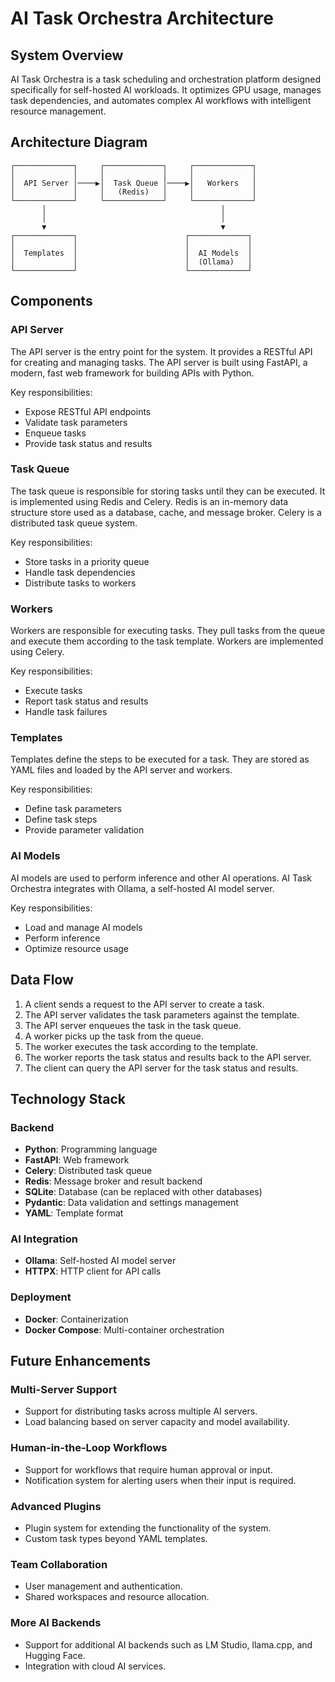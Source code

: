 # AI Task Orchestra Architecture

## System Overview

AI Task Orchestra is a task scheduling and orchestration platform designed specifically for self-hosted AI workloads. It optimizes GPU usage, manages task dependencies, and automates complex AI workflows with intelligent resource management.

## Architecture Diagram

```
┌─────────────┐     ┌─────────────┐     ┌─────────────┐
│             │     │             │     │             │
│  API Server │────▶│  Task Queue │────▶│   Workers   │
│             │     │   (Redis)   │     │             │
└─────────────┘     └─────────────┘     └─────────────┘
       │                                       │
       │                                       │
       ▼                                       ▼
┌─────────────┐                        ┌─────────────┐
│             │                        │             │
│  Templates  │                        │  AI Models  │
│             │                        │  (Ollama)   │
└─────────────┘                        └─────────────┘
```

## Components

### API Server

The API server is the entry point for the system. It provides a RESTful API for creating and managing tasks. The API server is built using FastAPI, a modern, fast web framework for building APIs with Python.

Key responsibilities:
- Expose RESTful API endpoints
- Validate task parameters
- Enqueue tasks
- Provide task status and results

### Task Queue

The task queue is responsible for storing tasks until they can be executed. It is implemented using Redis and Celery. Redis is an in-memory data structure store used as a database, cache, and message broker. Celery is a distributed task queue system.

Key responsibilities:
- Store tasks in a priority queue
- Handle task dependencies
- Distribute tasks to workers

### Workers

Workers are responsible for executing tasks. They pull tasks from the queue and execute them according to the task template. Workers are implemented using Celery.

Key responsibilities:
- Execute tasks
- Report task status and results
- Handle task failures

### Templates

Templates define the steps to be executed for a task. They are stored as YAML files and loaded by the API server and workers.

Key responsibilities:
- Define task parameters
- Define task steps
- Provide parameter validation

### AI Models

AI models are used to perform inference and other AI operations. AI Task Orchestra integrates with Ollama, a self-hosted AI model server.

Key responsibilities:
- Load and manage AI models
- Perform inference
- Optimize resource usage

## Data Flow

1. A client sends a request to the API server to create a task.
2. The API server validates the task parameters against the template.
3. The API server enqueues the task in the task queue.
4. A worker picks up the task from the queue.
5. The worker executes the task according to the template.
6. The worker reports the task status and results back to the API server.
7. The client can query the API server for the task status and results.

## Technology Stack

### Backend

- **Python**: Programming language
- **FastAPI**: Web framework
- **Celery**: Distributed task queue
- **Redis**: Message broker and result backend
- **SQLite**: Database (can be replaced with other databases)
- **Pydantic**: Data validation and settings management
- **YAML**: Template format

### AI Integration

- **Ollama**: Self-hosted AI model server
- **HTTPX**: HTTP client for API calls

### Deployment

- **Docker**: Containerization
- **Docker Compose**: Multi-container orchestration

## Future Enhancements

### Multi-Server Support

- Support for distributing tasks across multiple AI servers.
- Load balancing based on server capacity and model availability.

### Human-in-the-Loop Workflows

- Support for workflows that require human approval or input.
- Notification system for alerting users when their input is required.

### Advanced Plugins

- Plugin system for extending the functionality of the system.
- Custom task types beyond YAML templates.

### Team Collaboration

- User management and authentication.
- Shared workspaces and resource allocation.

### More AI Backends

- Support for additional AI backends such as LM Studio, llama.cpp, and Hugging Face.
- Integration with cloud AI services.
